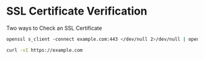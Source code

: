 # SSL Certificate Verification

Two ways to Check an SSL Certificate

```bash
openssl s_client -connect example.com:443 </dev/null 2>/dev/null | openssl x509 -inform pem -text
```

```bash
curl -vI https://example.com
```